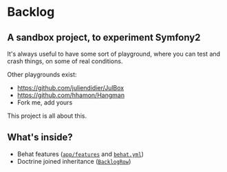 Backlog
=======

A sandbox project, to experiment Symfony2
-----------------------------------------

It's always useful to have some sort of playground, where you can test and
crash things, on some of real conditions.

Other playgrounds exist:

* https://github.com/juliendidier/JulBox
* https://github.com/hhamon/Hangman
* Fork me, add yours

This project is all about this.

What's inside?
--------------

* Behat features ([``app/features``][0] and [``behat.yml``][1])
* Doctrine joined inheritance ([``BacklogRow``][2])

[0]: https://github.com/alexandresalome/Backlog/tree/master/app/features
[1]: https://github.com/alexandresalome/Backlog/blob/master/behat.yml
[2]: https://github.com/alexandresalome/Backlog/blob/master/src/Backlog/AppBundle/Resources/config/doctrine/BacklogRow.orm.xml
